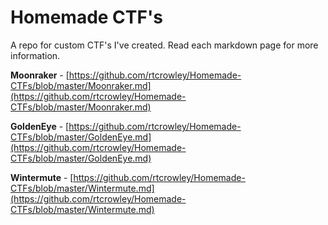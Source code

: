 # Homemade CTF's

A repo for custom CTF's I've created. Read each markdown page for more information. 

**Moonraker** - [https://github.com/rtcrowley/Homemade-CTFs/blob/master/Moonraker.md](https://github.com/rtcrowley/Homemade-CTFs/blob/master/Moonraker.md)

**GoldenEye** - [https://github.com/rtcrowley/Homemade-CTFs/blob/master/GoldenEye.md](https://github.com/rtcrowley/Homemade-CTFs/blob/master/GoldenEye.md)

**Wintermute** - [https://github.com/rtcrowley/Homemade-CTFs/blob/master/Wintermute.md](https://github.com/rtcrowley/Homemade-CTFs/blob/master/Wintermute.md)
